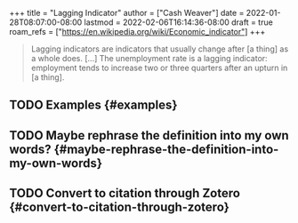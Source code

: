 +++
title = "Lagging Indicator"
author = ["Cash Weaver"]
date = 2022-01-28T08:07:00-08:00
lastmod = 2022-02-06T16:14:36-08:00
draft = true
roam_refs = ["https://en.wikipedia.org/wiki/Economic_indicator"]
+++

> Lagging indicators are indicators that usually change after [a thing] as a whole does. [...] The unemployment rate is a lagging indicator: employment tends to increase two or three quarters after an upturn in [a thing].


## <span class="org-todo todo TODO">TODO</span> Examples {#examples}


## <span class="org-todo todo TODO">TODO</span> Maybe rephrase the definition into my own words? {#maybe-rephrase-the-definition-into-my-own-words}


## <span class="org-todo todo TODO">TODO</span> Convert to citation through Zotero {#convert-to-citation-through-zotero}
